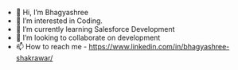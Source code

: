 - 👋 Hi, I’m Bhagyashree
- 👀 I’m interested in Coding.
- 🌱 I’m currently learning Salesforce Development
- 💞️ I’m looking to collaborate on development
- 📫 How to reach me - https://www.linkedin.com/in/bhagyashree-shakrawar/

<!---
bhagya099/bhagya099 is a ✨ special ✨ repository because its `README.md` (this file) appears on your GitHub profile.
You can click the Preview link to take a look at your changes.
--->
